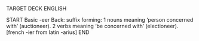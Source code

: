 TARGET DECK
ENGLISH

START
Basic
-eer
Back: suffix forming: 1 nouns meaning ‘person concerned with’ (auctioneer). 2 verbs meaning ‘be concerned with’ (electioneer). [french -ier from latin -arius]
END
